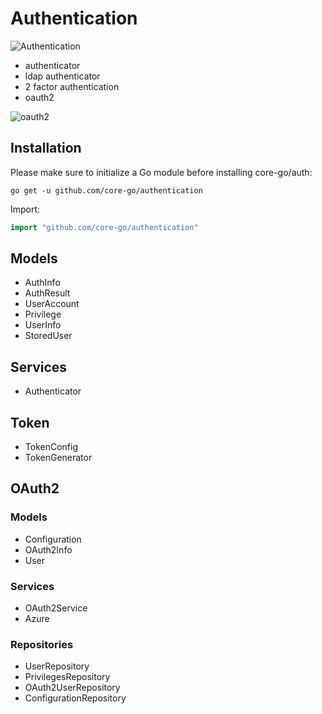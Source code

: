 # Authentication
![Authentication](https://cdn-images-1.medium.com/max/800/1*vR1JU008NUR4wKEgqwfuoA.png)
- authenticator
- ldap authenticator
- 2 factor authentication
- oauth2

![oauth2](https://cdn-images-1.medium.com/max/800/1*aSvPTTDaS-8lgOAdTMnc5A.png)

## Installation
Please make sure to initialize a Go module before installing core-go/auth:

```shell
go get -u github.com/core-go/authentication
```

Import:
```go
import "github.com/core-go/authentication"
```

## Models
- AuthInfo
- AuthResult
- UserAccount
- Privilege
- UserInfo
- StoredUser

## Services
- Authenticator

## Token
- TokenConfig
- TokenGenerator

## OAuth2
### Models
- Configuration
- OAuth2Info
- User

### Services
- OAuth2Service
- Azure

### Repositories
- UserRepository
- PrivilegesRepository
- OAuth2UserRepository
- ConfigurationRepository
